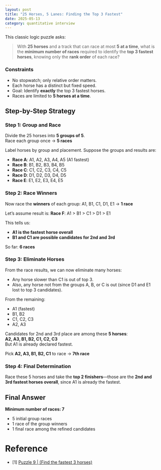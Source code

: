 ```yaml
---
layout: post
title: "25 Horses, 5 Lanes: Finding the Top 3 Fastest"
date: 2025-05-13
category: quantitative interview
---
```


This classic logic puzzle asks:

> With **25 horses** and a track that can race at most **5 at a time**, what is the **minimum number of races** required to identify the **top 3 fastest horses**, knowing only the **rank order** of each race?

### Constraints

- No stopwatch; only relative order matters.
- Each horse has a distinct but fixed speed.
- Goal: Identify **exactly** the top 3 fastest horses.
- Races are limited to **5 horses at a time**.

## Step-by-Step Strategy

### Step 1: Group and Race
Divide the 25 horses into **5 groups of 5**.  
Race each group once → **5 races**

Label horses by group and placement. Suppose the groups and results are:

- **Race A**: A1, A2, A3, A4, A5 (A1 fastest)
- **Race B**: B1, B2, B3, B4, B5
- **Race C**: C1, C2, C3, C4, C5
- **Race D**: D1, D2, D3, D4, D5
- **Race E**: E1, E2, E3, E4, E5

### Step 2: Race Winners
Now race the **winners** of each group: A1, B1, C1, D1, E1 → **1 race**

Let’s assume result is:
**Race F**: A1 > B1 > C1 > D1 > E1

This tells us:  
- **A1 is the fastest horse overall**
- **B1 and C1 are possible candidates for 2nd and 3rd**

So far: **6 races**

### Step 3: Eliminate Horses

From the race results, we can now eliminate many horses:

- Any horse slower than C1 is out of top 3.
- Also, any horse not from the groups A, B, or C is out (since D1 and E1 lost to top 3 candidates).

From the remaining:
- A1 (fastest)  
- B1, B2  
- C1, C2, C3  
- A2, A3  

Candidates for 2nd and 3rd place are among these **5 horses**:  
**A2, A3, B1, B2, C1, C2, C3**  
But A1 is already declared fastest.

Pick **A2, A3, B1, B2, C1** to race → **7th race**

### Step 4: Final Determination

Race these 5 horses and take the **top 2 finishers**—those are the **2nd and 3rd fastest horses overall**, since A1 is already the fastest.

## Final Answer

**Minimum number of races: 7**

- 5 initial group races
- 1 race of the group winners
- 1 final race among the refined candidates

# Reference

* [1] [Puzzle 9 \| (Find the fastest 3 horses)](https://www.geeksforgeeks.org/puzzle-9-find-the-fastest-3-horses/)
